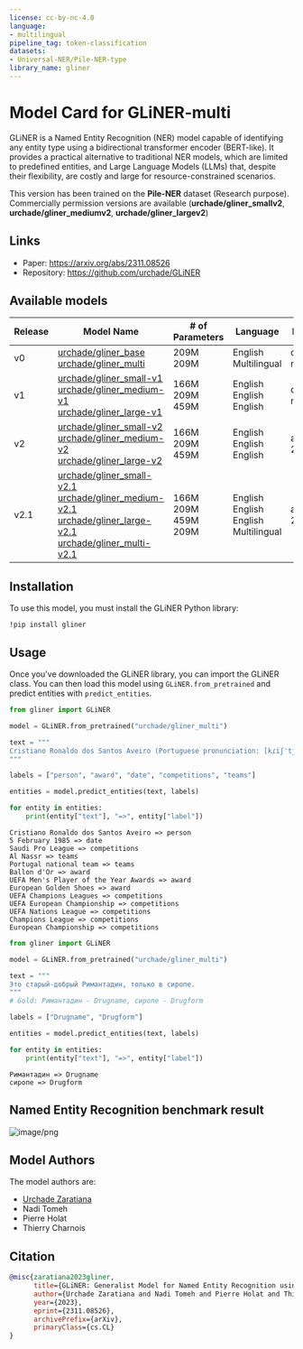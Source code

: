 ```yaml
---
license: cc-by-nc-4.0
language:
- multilingual
pipeline_tag: token-classification
datasets:
- Universal-NER/Pile-NER-type
library_name: gliner
---
```


# Model Card for GLiNER-multi

GLiNER is a Named Entity Recognition (NER) model capable of identifying any entity type using a bidirectional transformer encoder (BERT-like). It provides a practical alternative to traditional NER models, which are limited to predefined entities, and Large Language Models (LLMs) that, despite their flexibility, are costly and large for resource-constrained scenarios.

This version has been trained on the **Pile-NER** dataset (Research purpose). Commercially permission versions are available (**urchade/gliner_smallv2**, **urchade/gliner_mediumv2**, **urchade/gliner_largev2**)

## Links

* Paper: https://arxiv.org/abs/2311.08526
* Repository: https://github.com/urchade/GLiNER

## Available models

| Release | Model Name | # of Parameters | Language | License |
| - | - | - | - | - |
| v0 | [urchade/gliner_base](https://huggingface.co/urchade/gliner_base)<br>[urchade/gliner_multi](https://huggingface.co/urchade/gliner_multi) | 209M<br>209M | English<br>Multilingual | cc-by-nc-4.0 |
| v1 | [urchade/gliner_small-v1](https://huggingface.co/urchade/gliner_small-v1)<br>[urchade/gliner_medium-v1](https://huggingface.co/urchade/gliner_medium-v1)<br>[urchade/gliner_large-v1](https://huggingface.co/urchade/gliner_large-v1) | 166M<br>209M<br>459M | English <br> English <br> English | cc-by-nc-4.0 |
| v2 | [urchade/gliner_small-v2](https://huggingface.co/urchade/gliner_small-v2)<br>[urchade/gliner_medium-v2](https://huggingface.co/urchade/gliner_medium-v2)<br>[urchade/gliner_large-v2](https://huggingface.co/urchade/gliner_large-v2) | 166M<br>209M<br>459M |  English <br> English <br> English | apache-2.0 |
| v2.1 | [urchade/gliner_small-v2.1](https://huggingface.co/urchade/gliner_small-v2.1)<br>[urchade/gliner_medium-v2.1](https://huggingface.co/urchade/gliner_medium-v2.1)<br>[urchade/gliner_large-v2.1](https://huggingface.co/urchade/gliner_large-v2.1) <br>[urchade/gliner_multi-v2.1](https://huggingface.co/urchade/gliner_multi-v2.1) | 166M<br>209M<br>459M<br>209M | English <br> English <br> English <br> Multilingual | apache-2.0 |


## Installation
To use this model, you must install the GLiNER Python library:
```
!pip install gliner
```

## Usage
Once you've downloaded the GLiNER library, you can import the GLiNER class. You can then load this model using `GLiNER.from_pretrained` and predict entities with `predict_entities`.

```python
from gliner import GLiNER

model = GLiNER.from_pretrained("urchade/gliner_multi")

text = """
Cristiano Ronaldo dos Santos Aveiro (Portuguese pronunciation: [kɾiʃˈtjɐnu ʁɔˈnaldu]; born 5 February 1985) is a Portuguese professional footballer who plays as a forward for and captains both Saudi Pro League club Al Nassr and the Portugal national team. Widely regarded as one of the greatest players of all time, Ronaldo has won five Ballon d'Or awards,[note 3] a record three UEFA Men's Player of the Year Awards, and four European Golden Shoes, the most by a European player. He has won 33 trophies in his career, including seven league titles, five UEFA Champions Leagues, the UEFA European Championship and the UEFA Nations League. Ronaldo holds the records for most appearances (183), goals (140) and assists (42) in the Champions League, goals in the European Championship (14), international goals (128) and international appearances (205). He is one of the few players to have made over 1,200 professional career appearances, the most by an outfield player, and has scored over 850 official senior career goals for club and country, making him the top goalscorer of all time.
"""

labels = ["person", "award", "date", "competitions", "teams"]

entities = model.predict_entities(text, labels)

for entity in entities:
    print(entity["text"], "=>", entity["label"])
```

```
Cristiano Ronaldo dos Santos Aveiro => person
5 February 1985 => date
Saudi Pro League => competitions
Al Nassr => teams
Portugal national team => teams
Ballon d'Or => award
UEFA Men's Player of the Year Awards => award
European Golden Shoes => award
UEFA Champions Leagues => competitions
UEFA European Championship => competitions
UEFA Nations League => competitions
Champions League => competitions
European Championship => competitions
```

```python
from gliner import GLiNER

model = GLiNER.from_pretrained("urchade/gliner_multi")

text = """
Это старый-добрый Римантадин, только в сиропе.
"""
# Gold: Римантадин - Drugname, сиропе - Drugform

labels = ["Drugname", "Drugform"]

entities = model.predict_entities(text, labels)

for entity in entities:
    print(entity["text"], "=>", entity["label"])
```

```
Римантадин => Drugname
сиропе => Drugform
```

## Named Entity Recognition benchmark result

![image/png](https://cdn-uploads.huggingface.co/production/uploads/6317233cc92fd6fee317e030/Y5f7tK8lonGqeeO6L6bVI.png)

## Model Authors
The model authors are:
* [Urchade Zaratiana](https://huggingface.co/urchade)
* Nadi Tomeh
* Pierre Holat
* Thierry Charnois

## Citation
```bibtex
@misc{zaratiana2023gliner,
      title={GLiNER: Generalist Model for Named Entity Recognition using Bidirectional Transformer}, 
      author={Urchade Zaratiana and Nadi Tomeh and Pierre Holat and Thierry Charnois},
      year={2023},
      eprint={2311.08526},
      archivePrefix={arXiv},
      primaryClass={cs.CL}
}
```
